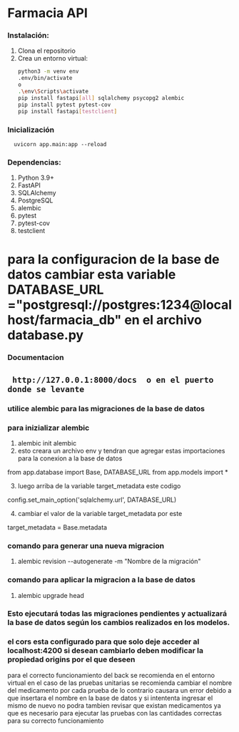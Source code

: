 # Farmacia API

### Instalación:
1. Clona el repositorio
2. Crea un entorno virtual:
   ```bash o terminal de comandos
   python3 -m venv env
   .env/bin/activate 
   o
   .\env\Scripts\activate
   pip install fastapi[all] sqlalchemy psycopg2 alembic
   pip install pytest pytest-cov
   pip install fastapi[testclient]


### Inicialización 
````   uvicorn app.main:app --reload    ````

### Dependencias:
1. Python 3.9+
2. FastAPI
3. SQLAlchemy
4. PostgreSQL
5. alembic
6. pytest 
7. pytest-cov
8. testclient

# para la configuracion de la base de datos cambiar esta variable DATABASE_URL ="postgresql://postgres:1234@localhost/farmacia_db" en el archivo database.py

### Documentacion
```` http://127.0.0.1:8000/docs  o en el puerto donde se levante````
----------------------------------------------------------------

### utilice alembic para las migraciones de la base de datos

### para inizializar alembic 
1. alembic init alembic
2. esto creara un archivo env y tendran que agregar estas importaciones para la conexion a la base de datos

from app.database import Base, DATABASE_URL
from app.models import *

3. luego arriba de la variable target_metadata este codigo

config.set_main_option('sqlalchemy.url', DATABASE_URL)

4. cambiar el valor de la variable target_metadata por este

target_metadata = Base.metadata

### comando para generar una nueva migracion
1. alembic revision --autogenerate -m "Nombre de la migración"
### comando para aplicar la migracion a la base de datos
1. alembic upgrade head
### Esto ejecutará todas las migraciones pendientes y actualizará la base de datos según los cambios realizados en los modelos.

### el cors esta configurado para que solo deje acceder al localhost:4200 si desean cambiarlo deben modificar la propiedad origins por el que deseen

para el correcto funcionamiento del back se recomienda en el entorno virtual 
en el caso de las pruebas unitarias se recomienda cambiar el nombre del medicamento por cada prueba de lo contrario
causara un error debido a que insertara el nombre en la base de datos y si intententa ingresar el mismo de nuevo no podra
tambien revisar que existan medicamentos ya que es necesario para ejecutar las pruebas con las cantidades correctas para su correcto funcionamiento